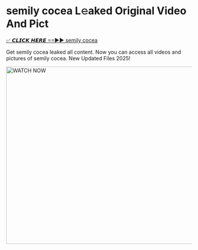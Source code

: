# semily cocea L𝚎aked Original Video And Pict

<p><a href="https://cliphot.my.id/semily+cocea" rel="nofollow">✅ 𝘾𝙇𝙄𝘾𝙆 𝙃𝙀𝙍𝙀 ==►► semily cocea​</a></p>


<p>Get semily cocea leaked all content. Now you can access all videos and pictures of semily cocea. New Updated Files 2025!</p>


<p><a rel="nofollow" title="WATCH NOW" href="https://cliphot.my.id/semily+cocea"><img border="semily+cocea" height="480" width="720" title="WATCH NOW" alt="WATCH NOW" src="https://i.ibb.co.com/xMMVF88/686577567.gif"></a></p>